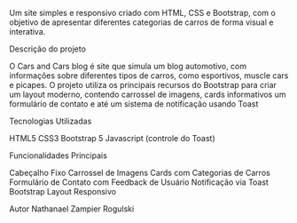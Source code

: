 Um site simples e responsivo criado com HTML, CSS e Bootstrap, com o objetivo de apresentar diferentes categorias de carros de forma visual e interativa.



Descrição do projeto

O Cars and Cars blog é site que simula um blog automotivo, com informações sobre diferentes tipos de carros, como esportivos, muscle cars e picapes.
O projeto utiliza os principais recursos do Bootstrap para criar um layout moderno, contendo carrossel de imagens, cards informativos um formulário de contato
e até um sistema de notificação usando Toast


Tecnologias Utilizadas 

HTML5
CSS3
Bootstrap 5
Javascript (controle do Toast)

Funcionalidades Principais

Cabeçalho Fixo 
Carrossel de Imagens 
Cards com Categorias de Carros
Formulário de Contato com Feedback de Usuário
Notificação via Toast Bootstrap
Layout Responsivo 


Autor
Nathanael Zampier Rogulski
